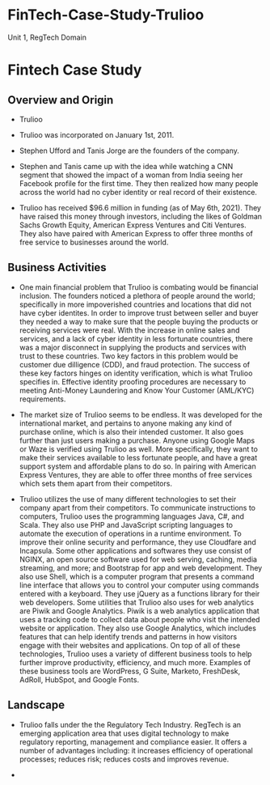 # FinTech-Case-Study-Trulioo
Unit 1, RegTech Domain
# Fintech Case Study

## Overview and Origin

* Trulioo 

* Trulioo was incorporated on January 1st, 2011.

* Stephen Ufford and Tanis Jorge are the founders of the company.

* Stephen and Tanis came up with the idea while watching a CNN segment that showed the impact of a woman from India seeing her Facebook profile for the first time. They then realized how many people across the world had no cyber identity or real record of their existence.

* Trulioo has received $96.6 million in funding (as of May 6th, 2021). They have raised this money through investors, including the likes of Goldman Sachs Growth Equity, American Express Ventures and Citi Ventures. They also have paired with American Express to offer three months of free service to businesses around the world.


## Business Activities

* One main financial problem that Trulioo is combating would be financial inclusion. The founders noticed a plethora of people around the world; specifically in more impoverished countries and locations that did not have cyber identites. In order to improve trust between seller and buyer they needed a way to make sure that the people buying the products or receiving services were real. With the increase in online sales and services, and a lack of cyber identity in less fortunate countries, there was a major disconnect in supplying the products and services with trust to these countries. Two key factors in this problem would be customer due dilligence (CDD), and fraud protection. The success of these key factors hinges on identity verification, which is what Trulioo specifies in. Effective identity proofing procedures are necessary to meeting Anti-Money Laundering and Know Your Customer (AML/KYC) requirements.

* The market size of Trulioo seems to be endless. It was developed for the international market, and pertains to anyone making any kind of purchase online, which is also their intended customer. It also goes further than just users making a purchase. Anyone using Google Maps or Waze is verified using Trulioo as well. More specifically, they want to make their services available to less fortunate people, and have a great support system and affordable plans to do so. In pairing with American Express Ventures, they are able to offer three months of free services which sets them apart from their competitors. 

* Trulioo utilizes the use of many different technologies to set their company apart from their competitors. To communicate instructions to computers, Trulioo uses the programming languages Java, C#, and Scala. They also use PHP and JavaScript scripting languages to automate the execution of operations in a runtime environment. To improve their online security and performance, they use Cloudfare and Incapsula. Some other applications and softwares they use consist of NGINX, an open source software used for web serving, caching, media streaming, and more; and Bootstrap for app and web development. They also use Shell, which is a computer program that presents a command line interface that allows you to control your computer using commands entered with a keyboard. They use jQuery as a functions library for their web developers. Some utilities that Trulioo also uses for web analytics are Piwik and Google Analytics. Piwik is a web analytics application that uses a tracking code to collect data about people who visit the intended website or application. They also use Google Analytics, which includes features that can help identify trends and patterns in how visitors engage with their websites and applications. On top of all of these technologies, Trulioo uses a variety of different business tools to help further improve productivity, efficiency, and much more. Examples of these business tools are WordPress, G Suite, Marketo, FreshDesk, AdRoll, HubSpot, and Google Fonts. 


## Landscape

* Trulioo falls under the the Regulatory Tech Industry. RegTech is an emerging application area that uses digital technology to make regulatory reporting, management and compliance easier. It offers a number of advantages including: it increases efficiency of operational processes; reduces risk; reduces costs and improves revenue.

*  
